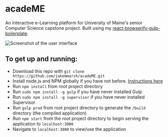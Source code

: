 acadeME
=======

An interactive e-Learning platform for University of Maine's senior Computer Science capstone project. Built using my [react-browserify-gulp-boilerplate](https://github.com/jakemmarsh/react-browserify-gulp-boilerplate).

![Screenshot of the user interface](https://raw.githubusercontent.com/jakemmarsh/acadeME/master/screenshot.png)

## To get up and running:

- Download this repo with `git clone https://github.com/jakemmarsh/acadeME.git`
- Install node.js and NPM globally if you have not before. [Instructions here](http://blog.nodeknockout.com/post/65463770933/how-to-install-node-js-and-npm)
- Run `npm install` from root project directory
- Run `sudo npm install -g gulp` if you have never installed Gulp
- Run `sudo npm install -g supervisor` if you have never installed Supervisor
- Run `gulp prod` from root project directory to generate the `/build` directory (the compiled application)
- Run `npm start` from the root project directory to begin serving the application to `localhost:3000`
- Navigate to `localhost:3000` to view/use the application